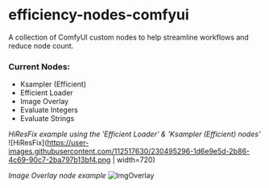 # efficiency-nodes-comfyui
A collection of ComfyUI custom nodes to help streamline workflows and reduce node count.


### **Current Nodes:**
* Ksampler (Efficient)
* Efficient Loader
* Image Overlay
* Evaluate Integers
* Evaluate Strings


*HiResFix example using the 'Efficient Loader' & 'Ksampler (Efficient) nodes'*
![HiResFix](https://user-images.githubusercontent.com/112517630/230495296-1d6e9e5d-2b86-4c69-90c7-2ba797b13bf4.png | width=720)

*Image Overlay node example*
![ImgOverlay](https://user-images.githubusercontent.com/112517630/230495326-1c4482b8-f938-4bd7-8706-00c05babb8ec.png)
